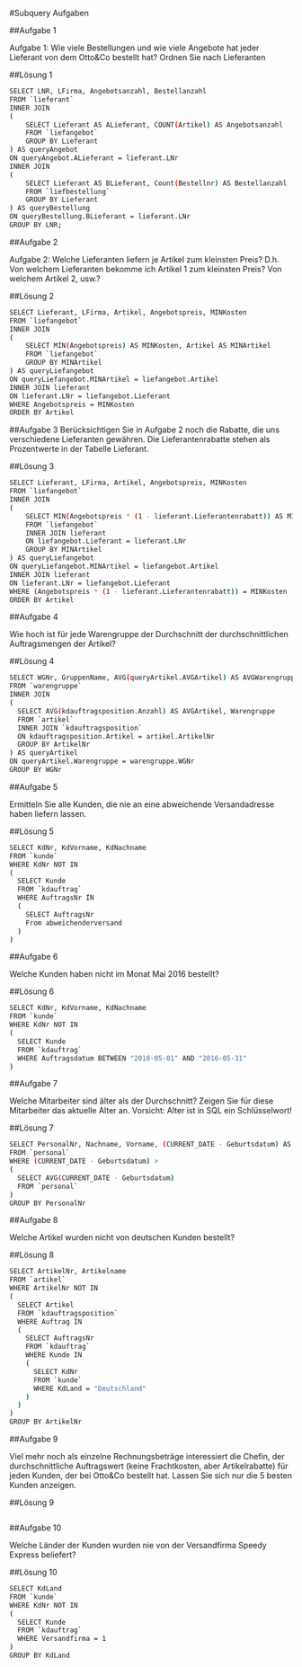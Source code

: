 #Subquery Aufgaben

##Aufgabe 1

Aufgabe 1:	Wie viele Bestellungen und wie viele Angebote hat jeder Lieferant von dem Otto&Co bestellt hat? Ordnen Sie nach Lieferanten

##Lösung 1
```bash
SELECT LNR, LFirma, Angebotsanzahl, Bestellanzahl  
FROM `lieferant` 
INNER JOIN 
(
    SELECT Lieferant AS ALieferant, COUNT(Artikel) AS Angebotsanzahl
    FROM `liefangebot`
    GROUP BY Lieferant
) AS queryAngebot 
ON queryAngebot.ALieferant = lieferant.LNr
INNER JOIN
(
    SELECT Lieferant AS BLieferant, Count(Bestellnr) AS Bestellanzahl
    FROM `liefbestellung`
    GROUP BY Lieferant
) AS queryBestellung
ON queryBestellung.BLieferant = lieferant.LNr
GROUP BY LNR;
```

##Aufgabe 2

Aufgabe 2:	Welche Lieferanten liefern je Artikel zum kleinsten Preis? D.h. Von welchem Lieferanten bekomme ich Artikel 1 zum kleinsten Preis? Von welchem Artikel 2, usw.?

##Lösung 2

```bash
SELECT Lieferant, LFirma, Artikel, Angebotspreis, MINKosten
FROM `liefangebot`
INNER JOIN
(
    SELECT MIN(Angebotspreis) AS MINKosten, Artikel AS MINArtikel
    FROM `liefangebot`
    GROUP BY MINArtikel
) AS queryLiefangebot
ON queryLiefangebot.MINArtikel = liefangebot.Artikel
INNER JOIN lieferant 
ON lieferant.LNr = liefangebot.Lieferant
WHERE Angebotspreis = MINKosten
ORDER BY Artikel
```

##Aufgabe 3
Berücksichtigen Sie in Aufgabe 2 noch die Rabatte, die uns verschiedene Lieferanten gewähren. Die Lieferantenrabatte stehen als Prozentwerte in der Tabelle Lieferant.

##Lösung 3

```bash
SELECT Lieferant, LFirma, Artikel, Angebotspreis, MINKosten
FROM `liefangebot`
INNER JOIN
(
    SELECT MIN(Angebotspreis * (1 - lieferant.Lieferantenrabatt)) AS MINKosten, Artikel AS MINArtikel
    FROM `liefangebot`
    INNER JOIN lieferant
    ON liefangebot.Lieferant = lieferant.LNr
    GROUP BY MINArtikel
) AS queryLiefangebot
ON queryLiefangebot.MINArtikel = liefangebot.Artikel
INNER JOIN lieferant 
ON lieferant.LNr = liefangebot.Lieferant
WHERE (Angebotspreis * (1 - lieferant.Lieferantenrabatt)) = MINKosten
ORDER BY Artikel
```

##Aufgabe 4

Wie hoch ist für jede Warengruppe der Durchschnitt der durchschnittlichen Auftragsmengen der Artikel?

##Lösung 4

```bash
SELECT WGNr, GruppenName, AVG(queryArtikel.AVGArtikel) AS AVGWarengruppe
FROM `warengruppe`
INNER JOIN
(
  SELECT AVG(kdauftragsposition.Anzahl) AS AVGArtikel, Warengruppe
  FROM `artikel`
  INNER JOIN `kdauftragsposition`
  ON kdauftragsposition.Artikel = artikel.ArtikelNr
  GROUP BY ArtikelNr
) AS queryArtikel
ON queryArtikel.Warengruppe = warengruppe.WGNr
GROUP BY WGNr
```

##Aufgabe 5

Ermitteln Sie alle Kunden, die nie an eine abweichende Versandadresse haben liefern lassen.

##Lösung 5

```bash
SELECT KdNr, KdVorname, KdNachname
FROM `kunde`
WHERE KdNr NOT IN
(
  SELECT Kunde
  FROM `kdauftrag`
  WHERE AuftragsNr IN
  (
    SELECT AuftragsNr
    From abweichenderversand
  )
)
```

##Aufgabe 6

Welche Kunden haben nicht im Monat Mai 2016 bestellt? 

##Lösung 6

```bash
SELECT KdNr, KdVorname, KdNachname
FROM `kunde`
WHERE KdNr NOT IN
(
  SELECT Kunde
  FROM `kdauftrag`
  WHERE Auftragsdatum BETWEEN "2016-05-01" AND "2016-05-31"
)
```

##Aufgabe 7

Welche Mitarbeiter sind älter als der Durchschnitt? Zeigen Sie für diese Mitarbeiter das aktuelle Alter an. Vorsicht: Alter ist in SQL ein Schlüsselwort!

##Lösung 7

```bash
SELECT PersonalNr, Nachname, Vorname, (CURRENT_DATE - Geburtsdatum) AS MitarbeiterAlter
FROM `personal`
WHERE (CURRENT_DATE - Geburtsdatum) > 
(
  SELECT AVG(CURRENT_DATE - Geburtsdatum) 
  FROM `personal`
)
GROUP BY PersonalNr
```

##Aufgabe 8

Welche Artikel wurden nicht von deutschen Kunden bestellt?

##Lösung 8

```bash
SELECT ArtikelNr, Artikelname
FROM `artikel`
WHERE ArtikelNr NOT IN
(
  SELECT Artikel
  FROM `kdauftragsposition`
  WHERE Auftrag IN 
  (
    SELECT AuftragsNr
    FROM `kdauftrag`
    WHERE Kunde IN 
    (
      SELECT KdNr
      FROM `kunde`
      WHERE KdLand = "Deutschland"
    )
  )
)
GROUP BY ArtikelNr
```

##Aufgabe 9

Viel mehr noch als einzelne Rechnungsbeträge interessiert die Chefin, der durchschnittliche Auftragswert (keine Frachtkosten, aber Artikelrabatte) für jeden Kunden, der bei Otto&Co bestellt hat. Lassen Sie sich nur die 5 besten Kunden anzeigen. 

##Lösung 9

```bash

```

##Aufgabe 10

Welche Länder der Kunden wurden nie von der Versandfirma Speedy Express beliefert?

##Lösung 10

```bash
SELECT KdLand
FROM `kunde`
WHERE KdNr NOT IN 
(
  SELECT Kunde
  FROM `kdauftrag`
  WHERE Versandfirma = 1
)
GROUP BY KdLand
```